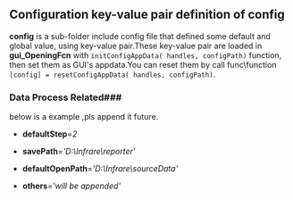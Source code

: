 ## Configuration key-value pair definition of config ##

**config** is a sub-folder include config file that defined some default and global value, using key-value pair.These key-value pair are loaded in **gui_OpeningFcn** with `initConfigAppData( handles, configPath)` function, then set them as GUI's appdata.You can reset them by call func\function `[config] = resetConfigAppData( handles, configPath)`.

### Data Process Related###
below is a example ,pls append it future.

-  **defaultStep**=*2*

-  **savePath**=*'D:\Infrare\reporter\'*

-  **defaultOpenPath**=*'D:\Infrare\sourceData\'*

-  **others**=*'will be appended'*




